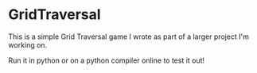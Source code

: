 # GridTraversal
This is a simple Grid Traversal game I wrote as part of a larger project I'm working on.

Run it in python or on a python compiler online to test it out! 
